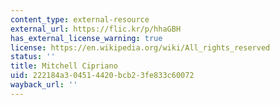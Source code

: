 ```yaml
---
content_type: external-resource
external_url: https://flic.kr/p/hhaGBH
has_external_license_warning: true
license: https://en.wikipedia.org/wiki/All_rights_reserved
status: ''
title: Mitchell Cipriano
uid: 222184a3-0451-4420-bcb2-3fe833c60072
wayback_url: ''
---
```

